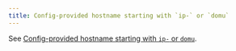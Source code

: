 ```yaml
---
title: Config-provided hostname starting with `ip-` or `domu`
---
```


See [Config-provided hostname starting with `ip-` or `domu`](https://github.com/DataDog/datadog-agent/blob/master/docs/agent/hostname_force_config_as_canonical.md).